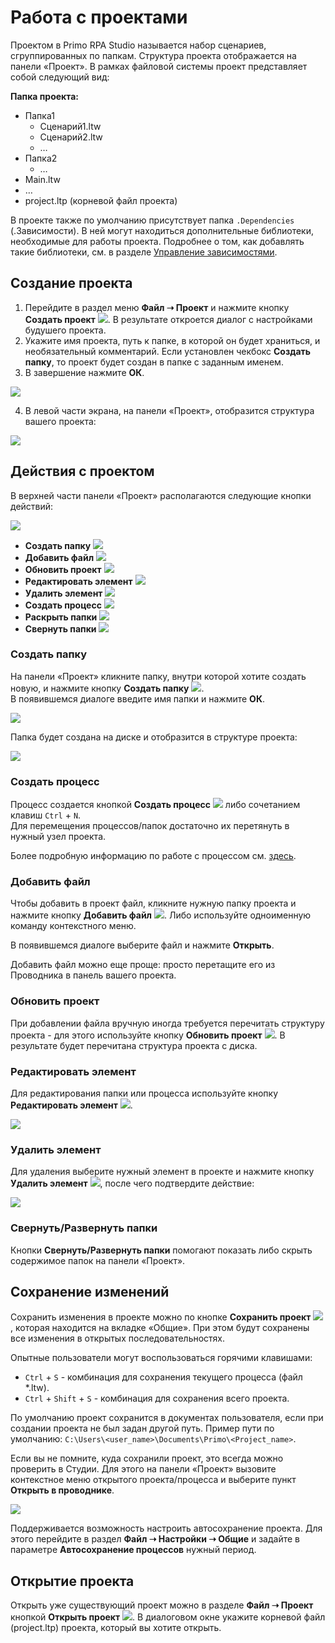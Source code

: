 # Работа с проектами

Проектом в Primo RPA Studio называется набор сценариев, сгруппированных по папкам. Структура проекта отображается на панели «Проект». В рамках файловой системы проект представляет собой следующий вид:

**Папка проекта:**

* Папка1
  * Сценарий1.ltw
  * Сценарий2.ltw
  * …
* Папка2
  * …
* Main.ltw
* …
* project.ltp (корневой файл проекта)

В проекте также по умолчанию присутствует папка `.Dependencies` (.Зависимости). В ней могут находиться дополнительные библиотеки, необходимые для работы проекта. Подробнее о том, как добавлять такие библиотеки, см. в разделе [Управление зависимостями](https://docs.primo-rpa.ru/primo-rpa/primo-studio/projects/manage-dependencies).

## Создание проекта

1. Перейдите в раздел меню **Файл ➝ Проект** и нажмите кнопку **Создать проект** ![](<../../.gitbook/assets/0 (169).png>). В результате откроется диалог с настройками будушего проекта.
2. Укажите имя проекта, путь к папке, в которой он будет храниться, и необязательный комментарий. Если установлен чекбокс **Создать папку**, то проект будет создан в папке с заданным именем.
3. В завершение нажмите **ОК**.

![](<../../.gitbook/assets/image (651).png>)

4. В левой части экрана, на панели «Проект», отобразится структура вашего проекта:

![](<../../.gitbook/assets/Picture1 (1).png>)

## Действия с проектом

В верхней части панели «Проект» располагаются следующие кнопки действий: 

![](<../../.gitbook/assets1/activity-buttons-with-project.png>)

* **Создать папку** ![](<../../.gitbook/assets/5 (7).png>)
* **Добавить файл** ![](<../../.gitbook/assets/File\_Add (1).png>)
* **Обновить проект** ![](<../../.gitbook/assets/image (580).png>)
* **Редактировать элемент** ![](<../../.gitbook/assets/4 (1) (1) (2) (1) (1) (1) (2) (1) (7).png>)
* **Удалить элемент** ![](<../../.gitbook/assets/10 (2) (1) (2) (1) (1) (1) (2) (1) (6).png>)
* **Создать процесс** ![](<../../.gitbook/assets/Создать процесс.png>)
* **Раскрыть папки** ![](<../../.gitbook/assets1/expand-folders.png>)
* **Свернуть папки** ![](<../../.gitbook/assets1/collapse-folders.png>)

### Создать папку

На панели «Проект» кликните папку, внутри которой хотите создать новую, и нажмите кнопку **Создать папку** ![](<../../.gitbook/assets/5 (7).png>).\
В появившемся диалоге введите имя папки и нажмите **ОК**.

![](<../../.gitbook/assets/6 (6).png>)

Папка будет создана на диске и отобразится в структуре проекта:

![](<../../.gitbook/assets/image (720).png>)

### Создать процесс

Процесс создается кнопкой **Создать процесс** ![](<../../.gitbook/assets/Создать процесс.png>) либо сочетанием клавиш `Ctrl` + `N`.\
Для перемещения процессов/папок достаточно их перетянуть в нужный узел проекта.

Более подробную информацию по работе с процессом см. [здесь](https://docs.primo-rpa.ru/primo-rpa/primo-studio/process).

### Добавить файл

Чтобы добавить в проект файл, кликните нужную папку проекта и нажмите кнопку **Добавить файл** ![](<../../.gitbook/assets/File\_Add (1).png>). Либо используйте одноименную команду контекстного меню.

В появившемся диалоге выберите файл и нажмите **Открыть**. 

Добавить файл можно еще проще: просто перетащите его из Проводника в панель вашего проекта.

### Обновить проект

При добавлении файла вручную иногда требуется перечитать структуру проекта - для этого используйте кнопку **Обновить проект** ![](<../../.gitbook/assets/image (580).png>). В результате будет перечитана структура проекта с диска.

### Редактировать элемент

Для редактирования папки или процесса используйте кнопку **Редактировать элемент** ![](<../../.gitbook/assets/4 (1) (1) (2) (1) (1) (1) (2) (1) (7).png>).

![](<../../.gitbook/assets/9 (3).png>)

### Удалить элемент

Для удаления выберите нужный элемент в проекте и нажмите кнопку **Удалить элемент** ![](<../../.gitbook/assets/10 (2) (1) (2) (1) (1) (1) (2) (1) (6).png>), после чего подтвердите действие:

![](../../.gitbook/assets/11.png)

### Свернуть/Развернуть папки

Кнопки **Свернуть/Развернуть папки** помогают показать либо скрыть содержимое папок на панели «Проект».

## Сохранение изменений

Сохранить изменения в проекте можно по кнопке **Сохранить проект** ![](<../../.gitbook/assets/4 (2).png>), которая находится на вкладке «Общие». При этом будут сохранены все изменения в открытых последовательностях. 

Опытные пользователи могут воспользоваться горячими клавишами:
* `Ctrl` + `S` - комбинация для сохранения текущего процесса (файл \*.ltw).
* `Ctrl` + `Shift` + `S` - комбинация для сохранения всего проекта.

По умолчанию проект сохранится в документах пользователя, если при создании проекта не был задан другой путь. Пример пути по умолчанию: `C:\Users\<user_name>\Documents\Primo\<Project_name>`.

Если вы не помните, куда сохранили проект, это всегда можно проверить в Студии. Для этого на панели «Проект» вызовите контекстное меню открытого проекта/процесса и выберите пункт **Открыть в проводнике**.

![](../../.gitbook/assets1/open-project-in-explorer.png)

Поддерживается возможность настроить автосохранение проекта. Для этого перейдите в раздел **Файл ➝ Настройки ➝ Общие** и задайте в параметре **Автосохранение процессов** нужный период.


## Открытие проекта

Открыть уже существующий проект можно в разделе **Файл ➝ Проект** кнопкой **Открыть проект** ![](<../../.gitbook/assets/3 (11).png>). В диалоговом окне укажите корневой файл (project.ltp) проекта, который вы хотите открыть.


